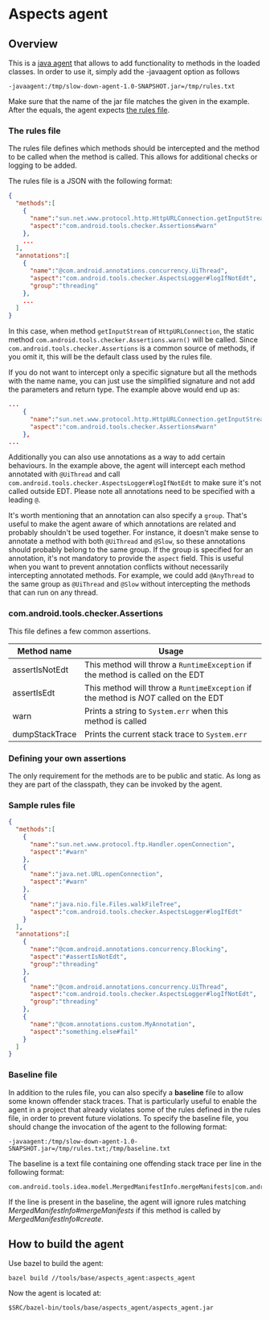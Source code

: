 Aspects agent
======

## Overview

This is a [java agent](https://docs.oracle.com/javase/10/docs/api/java/lang/instrument/package-summary.html) that allows to add functionality to methods in the loaded classes. In order to use it, simply add the -javaagent option as follows
```
-javaagent:/tmp/slow-down-agent-1.0-SNAPSHOT.jar=/tmp/rules.txt
```

Make sure that the name of the jar file matches the given in the example. After the equals, the agent expects [the rules file](#the-rules-file).

### The rules file
The rules file defines which methods should be intercepted and the method to be called when the method is called.
This allows for additional checks or logging to be added.

The rules file is a JSON with the following format:

```json
{
  "methods":[
    {
      "name":"sun.net.www.protocol.http.HttpURLConnection.getInputStream()Ljava/io/InputStream;",
      "aspect":"com.android.tools.checker.Assertions#warn"
    },
    ...
  ],
  "annotations":[
    {
      "name":"@com.android.annotations.concurrency.UiThread",
      "aspect":"com.android.tools.checker.AspectsLogger#logIfNotEdt",
      "group":"threading"
    },
    ...
  ]
}
```

In this case, when method ```getInputStream``` of ```HttpURLConnection```, the static method ```com.android.tools.checker.Assertions.warn()``` will be called.
Since ```com.android.tools.checker.Assertions``` is a common source of methods, if you omit it, this will be the default class used by the rules file.

If you do not want to intercept only a specific signature but all the methods with the name name,
you can just use the simplified signature and not add the parameters and return type. The example above would end up as:

```json
...
    {
      "name":"sun.net.www.protocol.http.HttpURLConnection.getInputStream",
      "aspect":"com.android.tools.checker.Assertions#warn"
    },
...
```

Additionally you can also use annotations as a way to add certain behaviours. In the example above,
the agent will intercept each method annotated with `@UiThread` and call `com.android.tools.checker.AspectsLogger#logIfNotEdt`
to make sure it's not called outside EDT. Please note all annotations need to be specified with a leading `@`.

It's worth mentioning that an annotation can also specify a `group`. That's useful to make the agent
aware of which annotations are related and probably shouldn't be used together. For instance, it doesn't make sense to annotate a method with both
`@UiThread` and `@Slow`, so these annotations should probably belong to the same group. If the group
is specified for an annotation, it's not mandatory to provide the `aspect` field. This is useful
when you want to prevent annotation conflicts without necessarily intercepting annotated methods. For
example, we could add `@AnyThread` to the same group as `@UiThread` and `@Slow` without intercepting
the methods that can run on any thread.

### com.android.tools.checker.Assertions
This file defines a few common assertions.

|Method name         |Usage                                   |
|--------------------|----------------------------------------|
|assertIsNotEdt      |This method will throw a ```RuntimeException``` if the method is called on the EDT|
|assertIsEdt      |This method will throw a ```RuntimeException``` if the method is *NOT* called on the EDT|
|warn                |Prints a string to ```System.err``` when this method is called|
|dumpStackTrace      |Prints the current stack trace to ```System.err```|

### Defining your own assertions
The only requirement for the methods are to be public and static. As long as they are part of the classpath, they can be invoked by the agent.

### Sample rules file
```json
{
  "methods":[
    {
      "name":"sun.net.www.protocol.ftp.Handler.openConnection",
      "aspect":"#warn"
    },
    {
      "name":"java.net.URL.openConnection",
      "aspect":"#warn"
    },
    {
      "name":"java.nio.file.Files.walkFileTree",
      "aspect":"com.android.tools.checker.AspectsLogger#logIfEdt"
    }
  ],
  "annotations":[
    {
      "name":"@com.android.annotations.concurrency.Blocking",
      "aspect":"#assertIsNotEdt",
      "group":"threading"
    },
    {
      "name":"@com.android.annotations.concurrency.UiThread",
      "aspect":"com.android.tools.checker.AspectsLogger#logIfNotEdt",
      "group":"threading"
    },
    {
      "name":"@com.annotations.custom.MyAnnotation",
      "aspect":"something.else#fail"
    }
  ]
}
```

### Baseline file

In addition to the rules file, you can also specify a **baseline** file to allow some known offender stack traces.
That is particularly useful to enable the agent in a project that already violates some of the rules defined in the rules file,
in order to prevent future violations. To specify the baseline file, you should change the invocation of the agent to the following format:

```
-javaagent:/tmp/slow-down-agent-1.0-SNAPSHOT.jar=/tmp/rules.txt;/tmp/baseline.txt
```

The baseline is a text file containing one offending stack trace per line in the following format:

```
com.android.tools.idea.model.MergedManifestInfo.mergeManifests|com.android.tools.idea.model.MergedManifestInfo.create
```

If the line is present in the baseline, the agent will ignore rules matching *MergedManifestInfo#mergeManifests* if this method is called
by *MergedManifestInfo#create*.

## How to build the agent

Use bazel to build the agent:

```
bazel build //tools/base/aspects_agent:aspects_agent
```

Now the agent is located at:

```
$SRC/bazel-bin/tools/base/aspects_agent/aspects_agent.jar